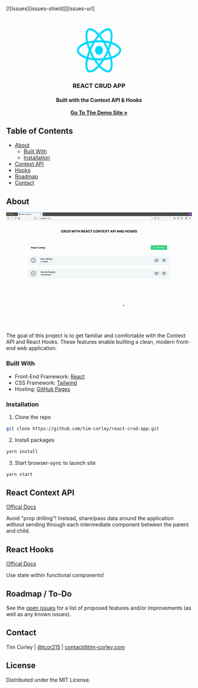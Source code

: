 <!-- PROJECT SHIELDS -->

[![Issues][issues-shield]][issues-url]

<!-- PROJECT HEADER/LOGO -->
<br />
<p align="center">
  <a href="https://reactjs.org/">
    <img src="src/img/react.svg" alt="react logo" width="120" height="120">
  </a>

  <h3 align="center">REACT CRUD APP</h3>

  <h4 align="center">
    Built with the Context API & Hooks
    <br />
    <br />
    <a href="https://reactjs.org/"><strong>Go To The Demo Site »</strong></a>
    <br />
  </p>
</p>

## Table of Contents

- [About](#about-the-project)
  - [Built With](#built-with)
  - [Installation](#installation)
- [Context API](#context)
- [Hooks](#hooks)
- [Roadmap](#roadmap)
- [Contact](#contact)

## About

[![app-walkthrough](src/img/demo.gif)](https://reactjs.org/)

The goal of this project is to get familiar and comfortable with the Context API and React Hooks. These features enable builting a clean, modern front-end web application.

### Built With

- Front-End Framework: [React](https://reactjs.org/)
- CSS Framework: [Tailwind](https://tailwindcss.com/)
- Hosting: [GitHub Pages](https://pages.github.com/)

### Installation

1. Clone the repo

```sh
git clone https://github.com/tim-corley/react-crud-app.git
```

2. Install packages

```sh
yarn install
```

3. Start browser-sync to launch site

```sh
yarn start
```

## React Context API

[Offical Docs](https://reactjs.org/docs/context.html)

Avoid "prop drilling"! Instead, share/pass data around the application without sending through each intermediate component between the parent and child.

## React Hooks

[Offical Docs](https://reactjs.org/docs/hooks-intro.html)

Use state within functional components!

## Roadmap / To-Do

See the [open issues](https://github.com/tim-corley/react-crud-app/issues) for a list of proposed features and/or improvements (as well as any known issues).

## Contact

Tim Corley | [@tcor215](https://twitter.com/tcor215) | contact@tim-corley.com

## License

Distributed under the MIT License.
